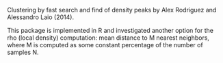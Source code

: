 Clustering by fast search and find of density peaks by Alex Rodriguez and Alessandro Laio (2014).


This package is implemented in R and investigated another option for the rho (local density) computation: mean distance to M nearest neighbors, where M is computed as some constant percentage of the number of samples N.